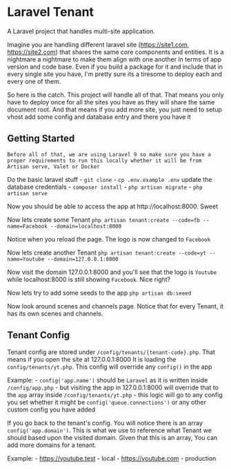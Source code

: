 

# Laravel Tenant

A Laravel project that handles multi-site application. 

Imagine you are handling different laravel site (https://site1.com, https://site2.com) that shares  the same core components and entities. It is a nightmare a nightmare to make them align with one another in terms of app version and code base. Even if you build a package for it and include that in every single site you have, I'm pretty sure its a tiresome to deploy each and every one of them. 

So here is the catch. This project will handle all of that. That means you only have to deploy once for all the sites you have as they will share the same document root. 
And that means if you add more site, you just need to setup vhost add some config and database entry and there you have it


## Getting Started

    Before all of that, we are using Laravel 9 so make sure you have a proper requirements to run this locally whether it will be from Artisan serve, Valet or Docker

Do the basic laravel stuff
    - `git clone`
    - `cp .env.example .env` update the database credentials
    - `composer install`
    - `php artisan migrate`
    - `php artisan serve`

Now you should be able to access the app at http://localhost:8000. Sweet

 Now lets create some Tenant
    `php artisan tenant:create --code=fb --name=Facebook --domain=localhost:8000`

Notice when you reload the page. The logo is now changed to `Facebook`

Now lets create another Tenant
    `php artisan tenant:create --code=yt --name=Youtube --domain=127.0.0.1:8000`

Now visit the domain 127.0.0.1:8000 and you'll see that the logo is `Youtube` while localhost:8000 is still showing `Facebook`. Nice right?

Now lets try to add some seeds to the app 
    `php artisan db:seeed`

Now look around scenes and channels page. Notice that for every Tenant, it has its own scenes and channels. 

## Tenant Config
Tenant config are stored under `/config/tenants/{tenant-code}.php`. That means if you open the site at 127.0.0.1:8000
It is loading the `config/tenants/yt.php`. This config will override any `config()` in the app

Example: 
    - `config('app.name')` should be `Laravel` as it is written inside `/config/app.php`
    - but visiting the app in 127.0.0.1:8000 will override that to the `app` array inside `/config/tenants/yt.php`
    - this logic will go to any config you set whether it might be `config('queue.connections')` or any other custom config you have added

If you go back to the tenant's config. You will notice there is an array `config('app.domain')`. 
This is what we use to reference what Tenant we should based upon the visited domain. Given that this is an array,
You can add more domains for a tenant.

Example:
    - https://youtube.test - local
    - https://youtube.com - production